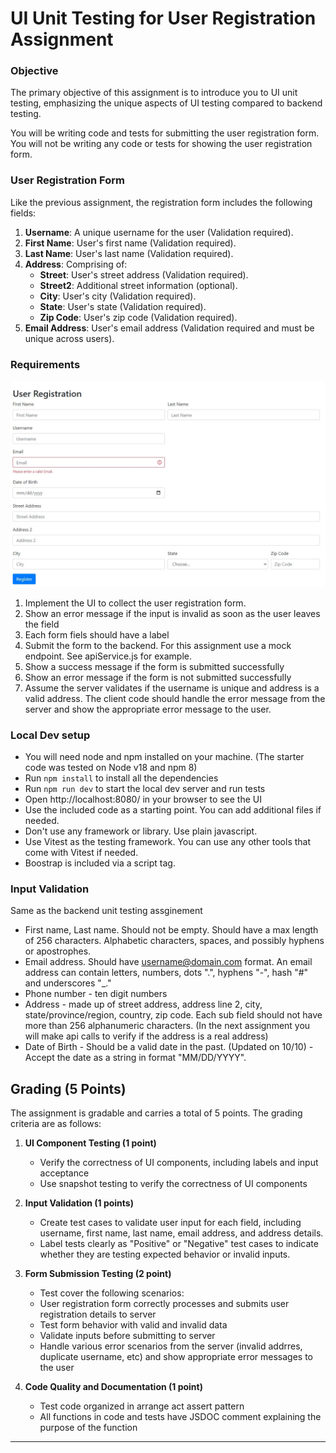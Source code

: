 # UI Unit Testing for User Registration Assignment

### Objective

The primary objective of this assignment is to introduce you to UI unit testing, emphasizing the unique aspects of UI testing compared to backend testing.

You will be writing code and tests for submitting the user registration form. You will not be writing any code or tests for showing the user registration form.

### User Registration Form

Like the previous assignment, the registration form includes the following fields:

1. **Username**: A unique username for the user (Validation required).
2. **First Name**: User's first name (Validation required).
3. **Last Name**: User's last name (Validation required).
4. **Address**: Comprising of:
    - **Street**: User's street address (Validation required).
    - **Street2**: Additional street information (optional).
    - **City**: User's city (Validation required).
    - **State**: User's state (Validation required).
    - **Zip Code**: User's zip code (Validation required).
5. **Email Address**: User's email address (Validation required and must be unique across users).

### Requirements
![User Registration Mockup](resources/mockup.jpg)

1. Implement the UI to collect the user registration form. 
2. Show an error message if the input is invalid as soon as the user leaves the field
3. Each form fiels should have a label
4. Submit the form to the backend. For this assignment use a mock endpoint. See apiService.js for example.
5. Show a success message if the form is submitted successfully
6. Show an error message if the form is not submitted successfully
7. Assume the server validates if the username is unique and address is a valid address. The client code should handle the error message from the server and show the appropriate error message to the user.


### Local Dev setup
* You will need node and npm installed on your machine. (The starter code was tested on Node v18 and npm 8)
* Run `npm install` to install all the dependencies
* Run `npm run dev` to start the local dev server and run tests
* Open http://localhost:8080/ in your browser to see the UI
* Use the included code as a starting point. You can add additional files if needed.
* Don't use any framework or library. Use plain javascript.
* Use Vitest as the testing framework. You can use any other tools that come with Vitest if needed.
* Boostrap is included via a script tag. 

### Input Validation

Same as the backend unit testing assginement

* First name, Last name. Should not be empty. Should have a max length of 256 characters. Alphabetic characters, spaces, and possibly hyphens or apostrophes.
* Email address. Should have username@domain.com format. An email address can contain letters, numbers, dots ".", hyphens "-", hash "#" and underscores "_."
* Phone number - ten digit numbers
* Address - made up of street address, address line 2, city, state/province/region, country, zip code. Each sub field should not have more than 256 alphanumeric characters. (In the next assignment you will make api calls to verify if the address is a real address)
* Date of Birth - Should be a valid date in the past. (Updated on 10/10) - Accept the date as a string in format "MM/DD/YYYY".  


## Grading (5 Points)

The assignment is gradable and carries a total of 5 points. The grading criteria are as follows:

1. **UI Component Testing (1 point)**
   - Verify the correctness of UI components, including labels and input acceptance
   - Use snapshot testing to verify the correctness of UI components

2. **Input Validation (1 points)**
   - Create test cases to validate user input for each field, including username, first name, last name, email address, and address details.
   - Label tests clearly as "Positive" or "Negative" test cases to indicate whether they are testing expected behavior or invalid inputs.

3. **Form Submission Testing (2 point)**
   - Test cover the following scenarios:
   - User registration form correctly processes and submits user registration details to server
   - Test form behavior with valid and invalid data
   - Validate inputs before submitting to server
   - Handle various error scenarios from the server (invalid addrres, duplicate username, etc) and show appropriate error messages to the user
 
4. **Code Quality and Documentation (1 point)**
   - Test code organized in arrange act assert pattern
   - All functions in code and tests have JSDOC comment explaining the purpose of the function

---


